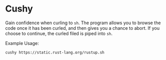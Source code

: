 # Cushy #
Gain confidence when curling to `sh`. The program allows you to browse the code once it has been curled, and then gives you a chance to abort. If you choose to continue, the curled filed is piped into `sh`.

Example Usage:
```
cushy https://static.rust-lang.org/rustup.sh
```
